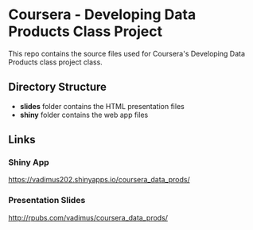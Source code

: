 # Coursera - Developing Data Products Class Project

This repo contains the source files used for Coursera's Developing Data Products class project class.

## Directory Structure

- __slides__ folder contains the HTML presentation files
- __shiny__ folder contains the web app files
 
## Links

### Shiny App

https://vadimus202.shinyapps.io/coursera_data_prods/

### Presentation Slides
http://rpubs.com/vadimus/coursera_data_prods/